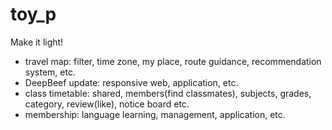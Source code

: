 # toy_p
Make it light!
- travel map: filter, time zone, my place, route guidance, recommendation system, etc.
- DeepBeef update: responsive web, application, etc.
- class timetable: shared, members(find classmates), subjects, grades, category, review(like), notice board etc.
- membership: language learning, management, application, etc.
